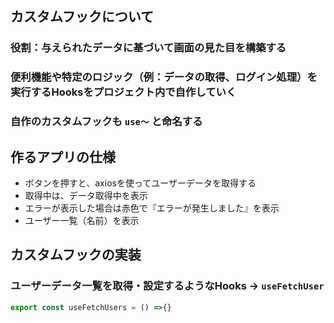 ## カスタムフックについて
### 役割：与えられたデータに基づいて画面の見た目を構築する

### 便利機能や特定のロジック（例：データの取得、ログイン処理）を実行するHooksをプロジェクト内で自作していく

### 自作のカスタムフックも `use〜` と命名する

## 作るアプリの仕様
- ボタンを押すと、axiosを使ってユーザーデータを取得する
- 取得中は、データ取得中を表示
- エラーが表示した場合は赤色で『エラーが発生しました』を表示
- ユーザー一覧（名前）を表示

## カスタムフックの実装
### ユーザーデータ一覧を取得・設定するようなHooks → `useFetchUser`
```jsx
export const useFetchUsers = () =>{}
```